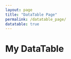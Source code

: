 ```yaml
---
layout: page
title: "DataTable Page"
permalink: /datatable_page/
datatable: true
---
```


<h1>My DataTable</h1>

<!-- Table Structure -->
<table id="example" class="display">
  <thead>
    <!-- The headers will be populated dynamically -->
  </thead>
  <tbody>
    <!-- Data will be loaded dynamically from CSV -->
  </tbody>
</table>

<!-- jQuery and DataTables CSS & JS -->
<script src="https://code.jquery.com/jquery-1.12.4.min.js" integrity="sha256-ZosEbRLbNQzLpnKIkEdrPv7lOy9C27hHQ+Xp8a4MxAQ=" crossorigin="anonymous"></script>
<link rel="stylesheet" type="text/css" href="https://cdn.datatables.net/v/dt/dt-1.12.1/fc-4.1.0/fh-3.2.4/datatables.min.css"/>
<script type="text/javascript" src="https://cdn.datatables.net/v/dt/dt-1.12.1/fc-4.1.0/fh-3.2.4/datatables.min.js"></script>

<!-- CSV Parsing Library (PapaParse) -->
<script src="https://cdnjs.cloudflare.com/ajax/libs/PapaParse/5.3.0/papaparse.min.js"></script>

<!-- DataTable Initialization Script -->
<script>
  $(document).ready(function() {
    // Load CSV data and initialize DataTable
    Papa.parse("../assets/test.csv", {
      complete: function(results) {
        var tableData = results.data;
        
        // Get column headers from the first row of the CSV
        var columnHeaders = tableData[0];
        
        // Dynamically build the table headers
        var thead = $('#example thead');
        var headerRow = $('<tr>');
        columnHeaders.forEach(function(header) {
          headerRow.append('<th>' + header + '</th>');
        });
        thead.append(headerRow);

        // Remove the first row from tableData (which is the header row)
        tableData.shift();

        // Initialize DataTable with dynamic data
        var table = $('#example').DataTable();
        
        // Clear any pre-existing data
        table.clear();

        // Add data from CSV to the table
        table.rows.add(tableData).draw();
      }
    });
    
    // Initialize DataTable
    $('#example').DataTable();
  });
</script>
